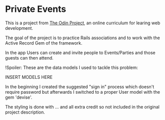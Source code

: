 # Private Events

This is a project from [The Odin Project](https://www.theodinproject.com/courses/ruby-on-rails/lessons/associations?ref=lnav),
an online curriculum for learing web development.

The goal of the project is to practice Rails associations and to work with
the Active Record Gem of the framework.

In the app Users can create and invite people to Events/Parties and those guests
can then attend.

!Spoiler: These are the data models I used to tackle this problem:

INSERT MODELS HERE

In the beginning I created the suggested "sign in" process which doesn't require
password but afterwards I switched to a proper User model with the gem 'devise'.

The styling is done with ... and all extra credit so not included in the original
project description.
